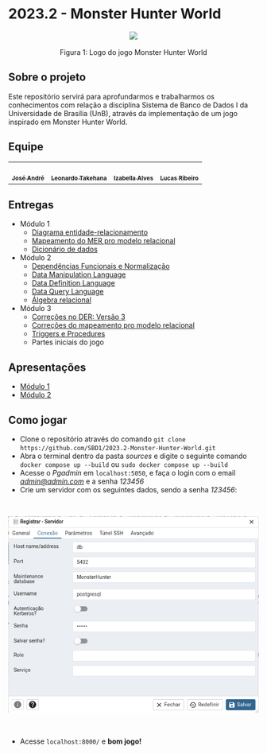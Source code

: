 # 2023.2 - Monster Hunter World
<div align="center">
    <img src="https://i.pinimg.com/originals/d2/d6/c3/d2d6c3aa26d0555412c0f422924a45ab.png" style="width:35vw"/>
    <p> Figura 1: Logo do jogo Monster Hunter World</p> 
</div>

## Sobre o projeto
Este repositório servirá para aprofundarmos e trabalharmos os conhecimentos com relação a disciplina Sistema de Banco de Dados I da Universidade de Brasília (UnB), através da implementação de um jogo inspirado em Monster Hunter World.

## Equipe

<table>
  <tr>
    <td align="center"><a href="https://github.com/joseandre25"><img style="border-radius: 50%;" src="https://avatars.githubusercontent.com/u/98027989?v=4" width="100px;" alt=""/><br /><sub><b>José André</b></sub></a><br />
    <td align="center"><a href="https://github.com/ltakehana"><img style="border-radius: 50%;" src="https://avatars.githubusercontent.com/u/50973367?v=4" width="100px;" alt=""/><br /><sub><b>Leonardo Takehana</b></sub></a><br /><a href="Link git" title="Rocketseat"></a></td>
    <td align="center"><a href="https://github.com/izabellaalves"><img style="border-radius: 50%;" src="https://avatars.githubusercontent.com/u/97957709?v=4" width="100px;" alt=""/><br /><sub><b>Izabella Alves</b></sub></a><br /><a href="Link git" title="Rocketseat"></a></td>
        <td align="center"><a href="https://github.com/lucassouzs"><img style="border-radius: 50%;" src="https://avatars.githubusercontent.com/u/98030825?v=4" width="100px;" alt=""/><br /><sub><b>Lucas Ribeiro</b></sub></a><br />
  </tr>
</table>

## Entregas
- Módulo 1
    - [Diagrama entidade-relacionamento](https://sbd1.github.io/2023.2-Monster-Hunter-World/modulo%201/diagrama-entidade-relacionamento/)
    - [Mapeamento do MER pro modelo relacional](https://sbd1.github.io/2023.2-Monster-Hunter-World/modulo%201/mapeamento-mer-relacional/)
    - [Dicionário de dados](https://sbd1.github.io/2023.2-Monster-Hunter-World/modulo%201/dicionario-de-dados/)
- Módulo 2
    - [Dependências Funcionais e Normalização](https://sbd1.github.io/2023.2-Monster-Hunter-World/modulo%202/normalizacao/)
    - [Data Manipulation Language](https://sbd1.github.io/2023.2-Monster-Hunter-World/modulo%202/dml/)
    - [Data Definition Language](https://sbd1.github.io/2023.2-Monster-Hunter-World/modulo%202/ddl/)
    - [Data Query Language](https://sbd1.github.io/2023.2-Monster-Hunter-World/modulo%202/dql/)
    - [Álgebra relacional](https://sbd1.github.io/2023.2-Monster-Hunter-World/modulo%202/algebra-relacional/)
- Módulo 3
    - [Correções no DER: Versão 3](https://raw.githubusercontent.com/SBD1/2023.2-Monster-Hunter-World/main/docs/imagens/DER_MonsterHunter_V3.png)
    - [Correções do mapeamento pro modelo relacional](https://raw.githubusercontent.com/SBD1/2023.2-Monster-Hunter-World/main/docs/imagens/mermhw.drawio.png)
    - [Triggers e Procedures](https://github.com/SBD1/2023.2-Monster-Hunter-World/blob/main/sources/sql_scripts/Triggers-e-Stored-Procedures.sql)
    - Partes iniciais do jogo

## Apresentações
- [Módulo 1](https://unbbr-my.sharepoint.com/:v:/g/personal/211063149_aluno_unb_br/EZMSun3UQ4JEqEoEa4H_HUYBgKvWdvKDfzN-Mr9kkcnI3Q?e=m2EhVo&nav=eyJyZWZlcnJhbEluZm8iOnsicmVmZXJyYWxBcHAiOiJTdHJlYW1XZWJBcHAiLCJyZWZlcnJhbFZpZXciOiJTaGFyZURpYWxvZyIsInJlZmVycmFsQXBwUGxhdGZvcm0iOiJXZWIiLCJyZWZlcnJhbE1vZGUiOiJ2aWV3In19)
- [Módulo 2](https://unbbr-my.sharepoint.com/personal/211063149_aluno_unb_br/_layouts/15/stream.aspx?id=%2Fpersonal%2F211063149%5Faluno%5Funb%5Fbr%2FDocuments%2FGrava%C3%A7%C3%B5es%2FGrava%C3%A7%C3%A3o%20%2D%20SBD1%20%2D%20M%C3%B3dulo%202%2D20231029%5F154516%2DGrava%C3%A7%C3%A3o%20de%20Reuni%C3%A3o%2Emp4&ga=1&referrer=StreamWebApp%2EWeb&referrerScenario=AddressBarCopied%2Eview)

## Como jogar

- Clone o repositório através do comando ```git clone https://github.com/SBD1/2023.2-Monster-Hunter-World.git```
- Abra o terminal dentro da pasta *sources* e digite o seguinte comando ```docker compose up --build``` ou ```sudo docker compose up --build```
- Acesse o *Pgadmin* em ```localhost:5050```, e faça o login com o email *admin@admin.com* e a senha *123456*
- Crie um servidor com os seguintes dados, sendo a senha *123456*:

<br>

![Configuração do servidor](https://raw.githubusercontent.com/SBD1/2023.2-Monster-Hunter-World/f526c0dcd4bed4bc5e2a080ed9698455fc6b8554/docs/imagens/config-servidor.png)

<br>

- Acesse ```localhost:8000/``` e **bom jogo!**
   
